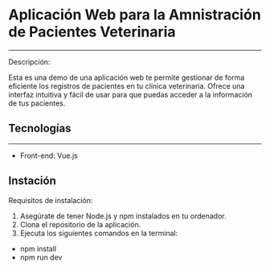 # Aplicación Web para la Amnistración de Pacientes Veterinaria

---

Descripción:

Esta es una demo de una aplicación web te permite gestionar de forma eficiente los registros de pacientes en tu clínica veterinaria. Ofrece una interfaz intuitiva y fácil de usar para que puedas acceder a la información de tus pacientes.

## Tecnologías

---

- Front-end: Vue.js

## Instación

Requisitos de instalación:

1. Asegúrate de tener Node.js y npm instalados en tu ordenador.
2. Clona el repositorio de la aplicación.
3. Ejecuta los siguientes comandos en la terminal:

- npm install
- npm run dev
